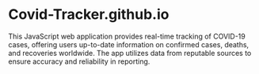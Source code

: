 # Covid-Tracker.github.io
This JavaScript web application provides real-time tracking of COVID-19 cases, offering users up-to-date information on confirmed cases, deaths, and recoveries worldwide. The app utilizes data from reputable sources to ensure accuracy and reliability in reporting.
